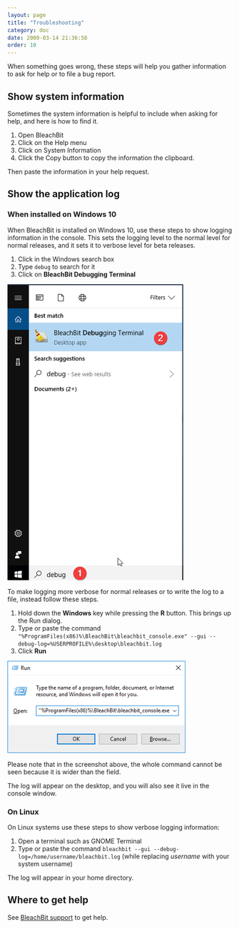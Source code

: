 ```yaml
---
layout: page
title: "Troubleshooting"
category: doc
date: 2000-03-14 21:36:58
order: 10
---
```


When something goes wrong, these steps will help you gather information to ask for help or to file a bug report.

## Show system information

Sometimes the system information is helpful to include when asking for help, and here is how to find it.

1. Open BleachBit
2. Click on the Help menu
3. Click on System Information
4. Click the Copy button to copy the information the clipboard.

Then paste the information in your help request.

## Show the application log

### When installed on Windows 10

When BleachBit is installed on Windows 10, use these steps to show logging information in the console. This sets the logging level to the normal level for normal releases, and it sets it to verbose level for beta releases.

1. Click in the Windows search box
2. Type `debug` to search for it
2. Click on **BleachBit Debugging Terminal**

![Screenshot showing how to launch the debugging terminal](/images/debug-windows10.png)

To make logging more verbose for normal releases or to write the log to a file, instead follow these steps.

1. Hold down the **Windows** key while pressing the **R** button. This brings up the Run dialog.
2. Type or paste the command `"%ProgramFiles(x86)%\BleachBit\bleachbit_console.exe" --gui --debug-log=%USERPROFILE%\desktop\bleachbit.log`
3. Click **Run**

![Screenshot of the Windows run dialog](/images/run-dialog-windows10.png)

Please note that in the screenshot above, the whole command cannot be seen because it is wider than the field.

The log will appear on the desktop, and you will also see it live in the console window.

### On Linux

On Linux systems use these steps to show verbose logging information:

1. Open a terminal such as GNOME Terminal
2. Type or paste the command `bleachbit --gui --debug-log=/home/username/bleachbit.log` (while replacing *username* with your system username)

The log will appear in your home directory.

## Where to get help

See [BleachBit support](https://www.bleachbit.org/help) to get help.
